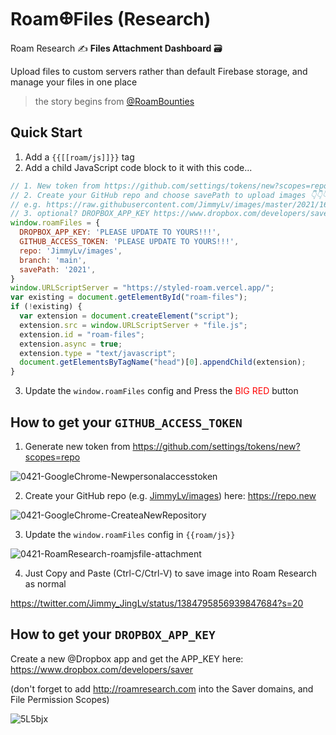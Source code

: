 # Roam𐃏Files (Research)

Roam Research ✍️ **Files Attachment Dashboard** 🗃

Upload files to custom servers rather than default Firebase storage, and manage your files in one place

> the story begins from [@RoamBounties](https://twitter.com/RoamBounties/status/1384169593208332295?s=20)

## Quick Start

1. Add a `{{[[roam/js]]}}` tag
2. Add a child JavaScript code block to it with this code...

```js
// 1. New token from https://github.com/settings/tokens/new?scopes=repo
// 2. Create your GitHub repo and choose savePath to upload images 👇👇👇👇👇👇
// e.g. https://raw.githubusercontent.com/JimmyLv/images/master/2021/1618990038204.png
// 3. optional? DROPBOX_APP_KEY https://www.dropbox.com/developers/saver
window.roamFiles = {
  DROPBOX_APP_KEY: 'PLEASE UPDATE TO YOURS!!!',
  GITHUB_ACCESS_TOKEN: 'PLEASE UPDATE TO YOURS!!!',
  repo: 'JimmyLv/images',
  branch: 'main',
  savePath: '2021',
}
window.URLScriptServer = "https://styled-roam.vercel.app/";
var existing = document.getElementById("roam-files");
if (!existing) {
  var extension = document.createElement("script");
  extension.src = window.URLScriptServer + "file.js";
  extension.id = "roam-files";
  extension.async = true;
  extension.type = "text/javascript";
  document.getElementsByTagName("head")[0].appendChild(extension);
}
```

3. Update the `window.roamFiles` config and Press the <span style="color:red;">BIG RED</span> button

## How to get your `GITHUB_ACCESS_TOKEN`

1. Generate new token from <https://github.com/settings/tokens/new?scopes=repo>

![0421-GoogleChrome-Newpersonalaccesstoken](https://raw.githubusercontents.com/JimmyLv/images/master/2021/0421-Google%20Chrome-New%20personal%20access%20token.jpg)

2. Create your GitHub repo (e.g. [JimmyLv/images](https://github.com/JimmyLv/images)) here: <https://repo.new>

![0421-GoogleChrome-CreateaNewRepository](https://raw.githubusercontents.com/JimmyLv/images/master/2021/0421-Google%20Chrome-Create%20a%20New%20Repository.jpg)

3. Update the `window.roamFiles` config in `{{roam/js}}`

![0421-RoamResearch-roamjsfile-attachment](https://raw.githubusercontents.com/JimmyLv/images/master/2021/0421-Roam%20Research-roamjsfile-attachment.jpg)

4. Just Copy and Paste (Ctrl-C/Ctrl-V) to save image into Roam Research as normal

https://twitter.com/Jimmy_JingLv/status/1384795856939847684?s=20

## How to get your `DROPBOX_APP_KEY`

Create a new @Dropbox app and get the APP_KEY here: https://www.dropbox.com/developers/saver

(don't forget to add http://roamresearch.com into the Saver domains, and File Permission Scopes)

![5L5bjx](https://raw.githubusercontents.com/JimmyLv/images/master/2021/5L5bjx.jpg)
